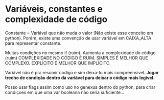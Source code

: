 # Variáveis, constantes e complexidade de código

Constante = Variável que não muda o valor (Não existe esse conceito em python).
Porém, existe uma convenção de usar variável em CAIXA_ALTA para representar constante.

Muitas condições no mesmo if (ruim). Aumenta a complexidade do código (ruim)
COMPLEXIDADE NO CÓDIGO É RUIM. SIMPLES É MELHOR QUE COMPLEXO.
EXPLÍCITO É MELHOR QUE IMPLÍCITO.

Variável não é pra resumir código e sim deixa-lo mais compreensível.
**Jogar trecho de condição dentro da variável para deixar o código mais legível.**

Posso usar flags assim como uso no genexus dentro do python, para criar condiçoes em que uma var
booleana não seria suficiente...
